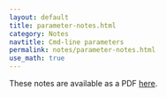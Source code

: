 ```yaml
---
layout: default
title: parameter-notes.html
category: Notes
navtitle: Cmd-line parameters 
permalink: notes/parameter-notes.html
use_math: true
---
```


These notes are available as a PDF <a href="param-notes.pdf">here</a>.
